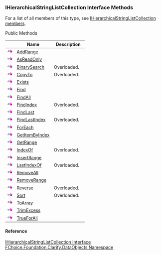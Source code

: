 ﻿### IHierarchicalStringListCollection Interface Methods

For a list of all members of this type, see [IHierarchicalStringListCollection members](fcSDK~FChoice.Foundation.Clarify.DataObjects.IHierarchicalStringListCollection_members.md).

Public Methods

|   | Name | Description |
| --- | --- | --- |
| ![ Method](dotnetimages/Method.png) | [AddRange](fcSDK~FChoice.Foundation.Clarify.DataObjects.IHierarchicalStringListCollection~AddRange.md) |   |
| ![ Method](dotnetimages/Method.png) | [AsReadOnly](fcSDK~FChoice.Foundation.Clarify.DataObjects.IHierarchicalStringListCollection~AsReadOnly.md) |   |
| ![ Method](dotnetimages/Method.png) | [BinarySearch](fcSDK~FChoice.Foundation.Clarify.DataObjects.IHierarchicalStringListCollection~BinarySearch.md) | Overloaded.    |
| ![ Method](dotnetimages/Method.png) | [CopyTo](fcSDK~FChoice.Foundation.Clarify.DataObjects.IHierarchicalStringListCollection~CopyTo.md) | Overloaded.    |
| ![ Method](dotnetimages/Method.png) | [Exists](fcSDK~FChoice.Foundation.Clarify.DataObjects.IHierarchicalStringListCollection~Exists.md) |   |
| ![ Method](dotnetimages/Method.png) | [Find](fcSDK~FChoice.Foundation.Clarify.DataObjects.IHierarchicalStringListCollection~Find.md) |   |
| ![ Method](dotnetimages/Method.png) | [FindAll](fcSDK~FChoice.Foundation.Clarify.DataObjects.IHierarchicalStringListCollection~FindAll.md) |   |
| ![ Method](dotnetimages/Method.png) | [FindIndex](fcSDK~FChoice.Foundation.Clarify.DataObjects.IHierarchicalStringListCollection~FindIndex.md) | Overloaded.    |
| ![ Method](dotnetimages/Method.png) | [FindLast](fcSDK~FChoice.Foundation.Clarify.DataObjects.IHierarchicalStringListCollection~FindLast.md) |   |
| ![ Method](dotnetimages/Method.png) | [FindLastIndex](fcSDK~FChoice.Foundation.Clarify.DataObjects.IHierarchicalStringListCollection~FindLastIndex.md) | Overloaded.    |
| ![ Method](dotnetimages/Method.png) | [ForEach](fcSDK~FChoice.Foundation.Clarify.DataObjects.IHierarchicalStringListCollection~ForEach.md) |   |
| ![ Method](dotnetimages/Method.png) | [GetItemByIndex](fcSDK~FChoice.Foundation.Clarify.DataObjects.IHierarchicalStringListCollection~GetItemByIndex.md) |   |
| ![ Method](dotnetimages/Method.png) | [GetRange](fcSDK~FChoice.Foundation.Clarify.DataObjects.IHierarchicalStringListCollection~GetRange.md) |   |
| ![ Method](dotnetimages/Method.png) | [IndexOf](fcSDK~FChoice.Foundation.Clarify.DataObjects.IHierarchicalStringListCollection~IndexOf.md) | Overloaded.    |
| ![ Method](dotnetimages/Method.png) | [InsertRange](fcSDK~FChoice.Foundation.Clarify.DataObjects.IHierarchicalStringListCollection~InsertRange.md) |   |
| ![ Method](dotnetimages/Method.png) | [LastIndexOf](fcSDK~FChoice.Foundation.Clarify.DataObjects.IHierarchicalStringListCollection~LastIndexOf.md) | Overloaded.    |
| ![ Method](dotnetimages/Method.png) | [RemoveAll](fcSDK~FChoice.Foundation.Clarify.DataObjects.IHierarchicalStringListCollection~RemoveAll.md) |   |
| ![ Method](dotnetimages/Method.png) | [RemoveRange](fcSDK~FChoice.Foundation.Clarify.DataObjects.IHierarchicalStringListCollection~RemoveRange.md) |   |
| ![ Method](dotnetimages/Method.png) | [Reverse](fcSDK~FChoice.Foundation.Clarify.DataObjects.IHierarchicalStringListCollection~Reverse.md) | Overloaded.    |
| ![ Method](dotnetimages/Method.png) | [Sort](fcSDK~FChoice.Foundation.Clarify.DataObjects.IHierarchicalStringListCollection~Sort.md) | Overloaded.    |
| ![ Method](dotnetimages/Method.png) | [ToArray](fcSDK~FChoice.Foundation.Clarify.DataObjects.IHierarchicalStringListCollection~ToArray.md) |   |
| ![ Method](dotnetimages/Method.png) | [TrimExcess](fcSDK~FChoice.Foundation.Clarify.DataObjects.IHierarchicalStringListCollection~TrimExcess.md) |   |
| ![ Method](dotnetimages/Method.png) | [TrueForAll](fcSDK~FChoice.Foundation.Clarify.DataObjects.IHierarchicalStringListCollection~TrueForAll.md) |   |





#### Reference

[IHierarchicalStringListCollection Interface](fcSDK~FChoice.Foundation.Clarify.DataObjects.IHierarchicalStringListCollection.md)  
[FChoice.Foundation.Clarify.DataObjects Namespace](fcSDK~FChoice.Foundation.Clarify.DataObjects_namespace.md)